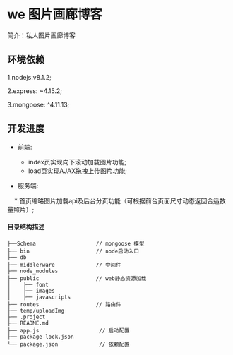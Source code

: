  # we 图片画廊博客

简介：私人图片画廊博客

## 环境依赖
1.nodejs:v8.1.2;  

2.express: ~4.15.2;  

3.mongoose: ^4.11.13;

## 开发进度  

*  前端:  
     * index页实现向下滚动加载图片功能;
     * load页实现AJAX拖拽上传图片功能;  
     
*  服务端:  

     * 首页缩略图片加载api及后台分页功能（可根据前台页面尺寸动态返回合适数量照片）;

#### 目录结构描述
```
├──Schema                   // mongoose 模型
├── bin                     // node启动入口
├── db  
├── middlerware             // 中间件
├── node_modules
├── public                  // web静态资源加载
│    ├── font
│    ├── images
│    ├── javascripts	       
├── routes                  // 路由件
├── temp/uploadImg          
├── .project                    
├── README.md
├── app.js                   // 启动配置
├── package-lock.json
└── package.json             // 依赖配置
```
